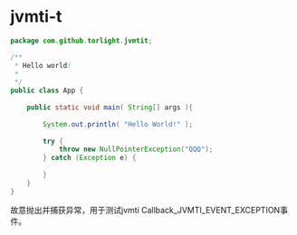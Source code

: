 # jvmti-t #
```java
package com.github.torlight.jvmtit;

/**
 * Hello world!
 *
 */
public class App {
	
    public static void main( String[] args ){
    	
        System.out.println( "Hello World!" );
      
        try {
			throw new NullPointerException("QQQ");
		} catch (Exception e) {
			
		}	
    }
}
```

故意抛出并捕获异常，用于测试jvmti Callback_JVMTI_EVENT_EXCEPTION事件。